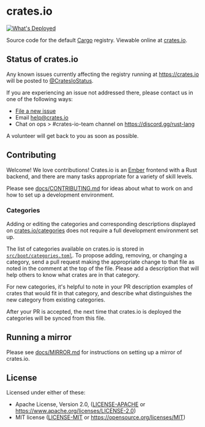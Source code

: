 # crates.io

[![What's Deployed](https://img.shields.io/badge/whatsdeployed-prod-green.svg)](https://whatsdeployed.io/s-9IG)

Source code for the default [Cargo](http://doc.crates.io) registry. Viewable
online at [crates.io](https://crates.io).

## Status of crates.io

Any known issues currently affecting the registry running at https://crates.io
will be posted to [@CratesIoStatus](https://twitter.com/cratesiostatus).

If you are experiencing an issue not addressed there, please contact us in one
of the following ways:

- [File a new issue](https://github.com/rust-lang/crates.io/issues/new)
- Email [help@crates.io](mailto:help@crates.io)
- Chat on ops > #crates-io-team channel on https://discord.gg/rust-lang

A volunteer will get back to you as soon as possible.

## Contributing

Welcome! We love contributions! Crates.io is an [Ember](https://emberjs.com/)
frontend with a Rust backend, and there are many tasks appropriate for a
variety of skill levels.

Please see [docs/CONTRIBUTING.md](https://github.com/rust-lang/crates.io/blob/master/docs/CONTRIBUTING.md) for ideas about what to work on and how to set up a development
environment.

### Categories

Adding or editing the categories and corresponding descriptions displayed on
[crates.io/categories](https://crates.io/categories) does not require a full
development environment set up.

The list of categories available on crates.io is stored in
[`src/boot/categories.toml`](https://github.com/rust-lang/crates.io/blob/master/src/boot/categories.toml).
To propose adding, removing, or changing a category, send a pull request making
the appropriate change to that file as noted in the comment at the top of the
file. Please add a description that will help others to know what crates are in
that category.

For new categories, it's helpful to note in your PR description examples of
crates that would fit in that category, and describe what distinguishes the new
category from existing categories.

After your PR is accepted, the next time that crates.io is deployed the
categories will be synced from this file.

## Running a mirror

Please see [docs/MIRROR.md](https://github.com/rust-lang/crates.io/blob/master/docs/MIRROR.md) for instructions on setting up a mirror of crates.io.

## License

Licensed under either of these:

 * Apache License, Version 2.0, ([LICENSE-APACHE](LICENSE-APACHE) or
   https://www.apache.org/licenses/LICENSE-2.0)
 * MIT license ([LICENSE-MIT](LICENSE-MIT) or
   https://opensource.org/licenses/MIT)
